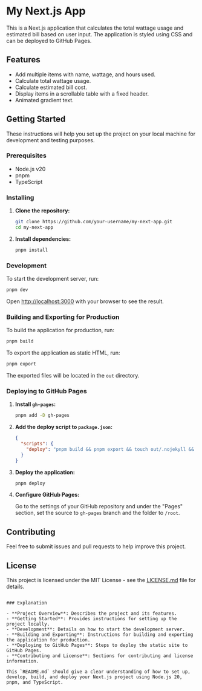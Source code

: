 # My Next.js App

This is a Next.js application that calculates the total wattage usage and estimated bill based on user input. The application is styled using CSS and can be deployed to GitHub Pages.

## Features

- Add multiple items with name, wattage, and hours used.
- Calculate total wattage usage.
- Calculate estimated bill cost.
- Display items in a scrollable table with a fixed header.
- Animated gradient text.

## Getting Started

These instructions will help you set up the project on your local machine for development and testing purposes.

### Prerequisites

- Node.js v20
- pnpm
- TypeScript

### Installing

1. **Clone the repository:**

   ```bash
   git clone https://github.com/your-username/my-next-app.git
   cd my-next-app
   ```

2. **Install dependencies:**

   ```bash
   pnpm install
   ```

### Development

To start the development server, run:

```bash
pnpm dev
```

Open [http://localhost:3000](http://localhost:3000) with your browser to see the result.

### Building and Exporting for Production

To build the application for production, run:

```bash
pnpm build
```

To export the application as static HTML, run:

```bash
pnpm export
```

The exported files will be located in the `out` directory.

### Deploying to GitHub Pages

1. **Install `gh-pages`:**

   ```bash
   pnpm add -D gh-pages
   ```

2. **Add the deploy script to `package.json`:**

   ```json
   {
     "scripts": {
       "deploy": "pnpm build && pnpm export && touch out/.nojekyll && gh-pages -d out"
     }
   }
   ```

3. **Deploy the application:**

   ```bash
   pnpm deploy
   ```

4. **Configure GitHub Pages:**

   Go to the settings of your GitHub repository and under the "Pages" section, set the source to `gh-pages` branch and the folder to `/root`.

## Contributing

Feel free to submit issues and pull requests to help improve this project.

## License

This project is licensed under the MIT License - see the [LICENSE.md](LICENSE.md) file for details.
```

### Explanation

- **Project Overview**: Describes the project and its features.
- **Getting Started**: Provides instructions for setting up the project locally.
- **Development**: Details on how to start the development server.
- **Building and Exporting**: Instructions for building and exporting the application for production.
- **Deploying to GitHub Pages**: Steps to deploy the static site to GitHub Pages.
- **Contributing and License**: Sections for contributing and license information.

This `README.md` should give a clear understanding of how to set up, develop, build, and deploy your Next.js project using Node.js 20, pnpm, and TypeScript.
